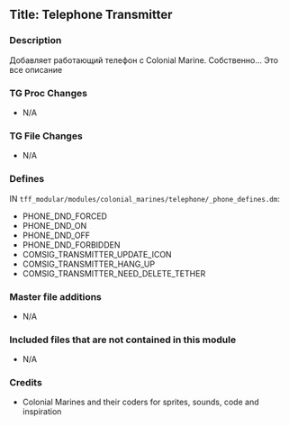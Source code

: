 ## Title: Telephone Transmitter

### Description

Добавляет работающий телефон с Colonial Marine. Собственно... Это все описание

### TG Proc Changes

- N/A

### TG File Changes

- N/A

### Defines

IN `tff_modular/modules/colonial_marines/telephone/_phone_defines.dm`:

- PHONE_DND_FORCED
- PHONE_DND_ON
- PHONE_DND_OFF
- PHONE_DND_FORBIDDEN
- COMSIG_TRANSMITTER_UPDATE_ICON
- COMSIG_TRANSMITTER_HANG_UP
- COMSIG_TRANSMITTER_NEED_DELETE_TETHER

### Master file additions

- N/A

### Included files that are not contained in this module

- N/A

### Credits

- Colonial Marines and their coders for sprites, sounds, code and inspiration
